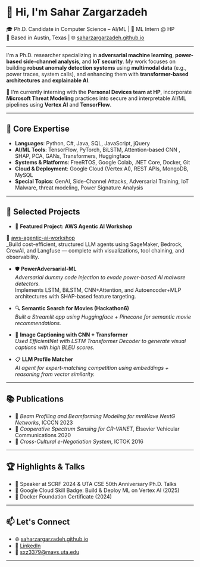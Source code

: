 # 👋 Hi, I'm Sahar Zargarzadeh

🎓 Ph.D. Candidate in Computer Science – AI/ML | 🤖 ML Intern @ HP  
📍 Based in Austin, Texas | 🌐 [saharzargarzadeh.github.io](https://saharzargarzadeh.github.io/)  

---

I'm a Ph.D. researcher specializing in **adversarial machine learning**, **power-based side-channel analysis**, and **IoT security**. My work focuses on building **robust anomaly detection systems** using **multimodal data** (e.g., power traces, system calls), and enhancing them with **transformer-based architectures** and **explainable AI**.

💼 I'm currently interning with the **Personal Devices team at HP**, incorporate **Microsoft Threat Modeling** practices into secure and interpretable AI/ML pipelines using **Vertex AI** and **TensorFlow**.

---

## 🧠 Core Expertise

- **Languages**: Python, C#, Java, SQL, JavaScript, jQuery
- **AI/ML Tools**: TensorFlow, PyTorch, BiLSTM, Attention-based CNN , SHAP, PCA, GANs, Transformers, Huggingface
- **Systems & Platforms**: FreeRTOS, Google Colab, .NET Core, Docker, Git
- **Cloud & Deployment**: Google Cloud (Vertex AI), REST APIs, MongoDB, MySQL
- **Special Topics**: GenAI, Side-Channel Attacks, Adversarial Training, IoT Malware, threat modeling, Power Signature Analysis

---

## 🔬 Selected Projects


-  🧠 **Featured Project: AWS Agentic AI Workshop**

🚀 [aws-agentic-ai-workshop](https://github.com/SaharZargarzadeh/aws-agentic-ai-workshop)  
_Build cost-efficient, structured LLM agents using SageMaker, Bedrock, CrewAI, and Langfuse — complete with visualizations, tool chaining, and observability.


- 🛡 **PowerAdversarial-ML**  
  _Adversarial dummy code injection to evade power-based AI malware detectors._  
  Implements LSTM, BiLSTM, CNN+Attention, and Autoencoder+MLP architectures with SHAP-based feature targeting.

- 🔍 **Semantic Search for Movies (Hackathon6)**  
  _Built a Streamlit app using Huggingface + Pinecone for semantic movie recommendations._

- 🧠 **Image Captioning with CNN + Transformer**  
  _Used EfficientNet with LSTM Transformer Decoder to generate visual captions with high BLEU scores._

- 📋 **LLM Profile Matcher**  
  _AI agent for expert-matching competition using embeddings + reasoning from vector similarity._

---

## 📚 Publications

- 📡 _Beam Profiling and Beamforming Modeling for mmWave NextG Networks_, ICCCN 2023  
- 🚗 _Cooperative Spectrum Sensing for CR-VANET_, Elsevier Vehicular Communications 2020  
- 🤝 _Cross-Cultural e-Negotiation System_, ICTOK 2016

---

## 🏆 Highlights & Talks

- 🎤 Speaker at SCRF 2024 & UTA CSE 50th Anniversary Ph.D. Talks  
- 📜 Google Cloud Skill Badge: Build & Deploy ML on Vertex AI (2025)  
- 🐳 Docker Foundation Certificate (2024)

---

## 📫 Let's Connect

- 🌐 [saharzargarzadeh.github.io](https://saharzargarzadeh.github.io/)
- 🔗 [LinkedIn](https://www.linkedin.com/in/sahar-zargarzadeh)
- 📧 sxz3379@mavs.uta.edu

---
